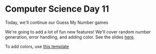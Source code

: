 # Computer Science Day 11

<link href="index.css" rel="stylesheet">

Today, we'll continue our Guess My Number games

We're going to add a lot of fun new features! We'll cover random number generation, error handling, and adding color. See the slides [here](../presentation-pdfs/day11.pdf).

To add colors, use [this template](https://replit.com/@mrschmidt/Swift-Colors-Template#colors.swift)
